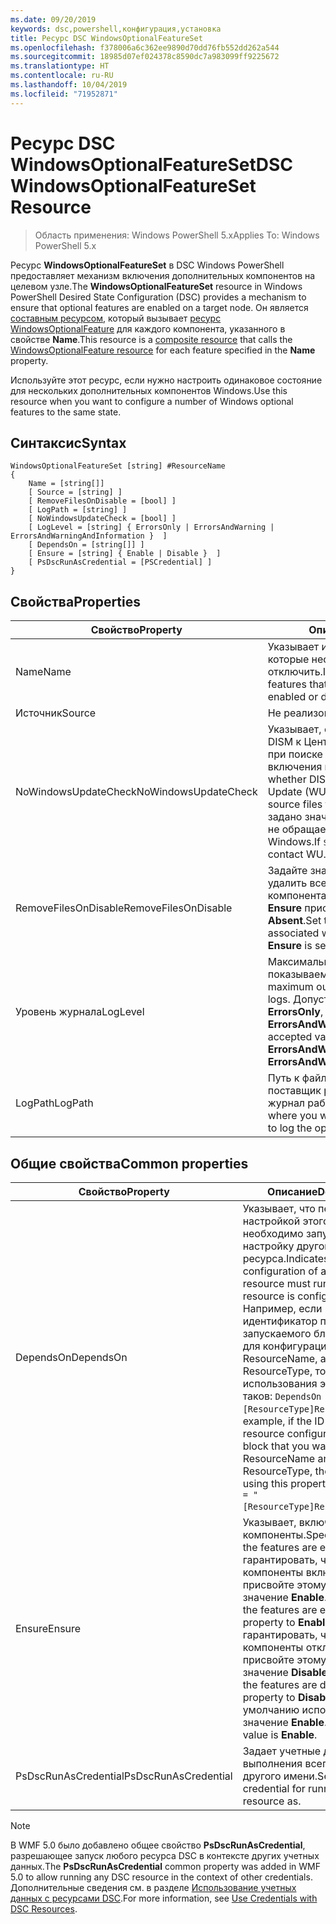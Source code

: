 ```yaml
---
ms.date: 09/20/2019
keywords: dsc,powershell,конфигурация,установка
title: Ресурс DSC WindowsOptionalFeatureSet
ms.openlocfilehash: f378006a6c362ee9890d70dd76fb552dd262a544
ms.sourcegitcommit: 18985d07ef024378c8590dc7a983099ff9225672
ms.translationtype: HT
ms.contentlocale: ru-RU
ms.lasthandoff: 10/04/2019
ms.locfileid: "71952871"
---
```

# <a name="dsc-windowsoptionalfeatureset-resource"></a><span data-ttu-id="74e65-103">Ресурс DSC WindowsOptionalFeatureSet</span><span class="sxs-lookup"><span data-stu-id="74e65-103">DSC WindowsOptionalFeatureSet Resource</span></span>

> <span data-ttu-id="74e65-104">Область применения: Windows PowerShell 5.x</span><span class="sxs-lookup"><span data-stu-id="74e65-104">Applies To: Windows PowerShell 5.x</span></span>

<span data-ttu-id="74e65-105">Ресурс **WindowsOptionalFeatureSet** в DSC Windows PowerShell предоставляет механизм включения дополнительных компонентов на целевом узле.</span><span class="sxs-lookup"><span data-stu-id="74e65-105">The **WindowsOptionalFeatureSet** resource in Windows PowerShell Desired State Configuration (DSC) provides a mechanism to ensure that optional features are enabled on a target node.</span></span> <span data-ttu-id="74e65-106">Он является [составным ресурсом](../../../resources/authoringResourceComposite.md), который вызывает [ресурс WindowsOptionalFeature](windowsOptionalFeatureResource.md) для каждого компонента, указанного в свойстве **Name**.</span><span class="sxs-lookup"><span data-stu-id="74e65-106">This resource is a [composite resource](../../../resources/authoringResourceComposite.md) that calls the [WindowsOptionalFeature resource](windowsOptionalFeatureResource.md) for each feature specified in the **Name** property.</span></span>

<span data-ttu-id="74e65-107">Используйте этот ресурс, если нужно настроить одинаковое состояние для нескольких дополнительных компонентов Windows.</span><span class="sxs-lookup"><span data-stu-id="74e65-107">Use this resource when you want to configure a number of Windows optional features to the same state.</span></span>

## <a name="syntax"></a><span data-ttu-id="74e65-108">Синтаксис</span><span class="sxs-lookup"><span data-stu-id="74e65-108">Syntax</span></span>

```Syntax
WindowsOptionalFeatureSet [string] #ResourceName
{
    Name = [string[]]
    [ Source = [string] ]
    [ RemoveFilesOnDisable = [bool] ]
    [ LogPath = [string] ]
    [ NoWindowsUpdateCheck = [bool] ]
    [ LogLevel = [string] { ErrorsOnly | ErrorsAndWarning | ErrorsAndWarningAndInformation }  ]
    [ DependsOn = [string[]] ]
    [ Ensure = [string] { Enable | Disable }  ]
    [ PsDscRunAsCredential = [PSCredential] ]
}
```

## <a name="properties"></a><span data-ttu-id="74e65-109">Свойства</span><span class="sxs-lookup"><span data-stu-id="74e65-109">Properties</span></span>

|<span data-ttu-id="74e65-110">Свойство</span><span class="sxs-lookup"><span data-stu-id="74e65-110">Property</span></span> |<span data-ttu-id="74e65-111">Описание</span><span class="sxs-lookup"><span data-stu-id="74e65-111">Description</span></span> |
|---|---|
|<span data-ttu-id="74e65-112">Name</span><span class="sxs-lookup"><span data-stu-id="74e65-112">Name</span></span> |<span data-ttu-id="74e65-113">Указывает имена компонентов, которые необходимо включить или отключить.</span><span class="sxs-lookup"><span data-stu-id="74e65-113">Indicates the name of the features that you want to ensure are enabled or disabled.</span></span> |
|<span data-ttu-id="74e65-114">Источник</span><span class="sxs-lookup"><span data-stu-id="74e65-114">Source</span></span> |<span data-ttu-id="74e65-115">Не реализовано.</span><span class="sxs-lookup"><span data-stu-id="74e65-115">Not implemented.</span></span> |
|<span data-ttu-id="74e65-116">NoWindowsUpdateCheck</span><span class="sxs-lookup"><span data-stu-id="74e65-116">NoWindowsUpdateCheck</span></span> |<span data-ttu-id="74e65-117">Указывает, обращается ли система DISM к Центру обновления Windows при поиске исходных файлов для включения компонентов.</span><span class="sxs-lookup"><span data-stu-id="74e65-117">Specifies whether DISM contacts Windows Update (WU) when searching for the source files to enable features.</span></span> <span data-ttu-id="74e65-118">Если задано значение `$true`, система DISM не обращается к Центру обновления Windows.</span><span class="sxs-lookup"><span data-stu-id="74e65-118">If `$true`, DISM does not contact WU.</span></span> |
|<span data-ttu-id="74e65-119">RemoveFilesOnDisable</span><span class="sxs-lookup"><span data-stu-id="74e65-119">RemoveFilesOnDisable</span></span> |<span data-ttu-id="74e65-120">Задайте значение `$true`, чтобы удалить все файлы, связанные с компонентами, когда свойству **Ensure** присваивается значение **Absent**.</span><span class="sxs-lookup"><span data-stu-id="74e65-120">Set to `$true` to remove all files associated with the features when **Ensure** is set to **Absent**.</span></span> |
|<span data-ttu-id="74e65-121">Уровень журнала</span><span class="sxs-lookup"><span data-stu-id="74e65-121">LogLevel</span></span> |<span data-ttu-id="74e65-122">Максимальный уровень результатов, показываемый в журналах.</span><span class="sxs-lookup"><span data-stu-id="74e65-122">The maximum output level shown in the logs.</span></span> <span data-ttu-id="74e65-123">Допустимые значения: **ErrorsOnly**, **ErrorsAndWarning** и **ErrorsAndWarningAndInformation**.</span><span class="sxs-lookup"><span data-stu-id="74e65-123">The accepted values are: **ErrorsOnly**, **ErrorsAndWarning**, and **ErrorsAndWarningAndInformation**.</span></span> |
|<span data-ttu-id="74e65-124">LogPath</span><span class="sxs-lookup"><span data-stu-id="74e65-124">LogPath</span></span> |<span data-ttu-id="74e65-125">Путь к файлу журнала, в котором поставщик ресурсов должен вести журнал работы.</span><span class="sxs-lookup"><span data-stu-id="74e65-125">The path to a log file where you want the resource provider to log the operation.</span></span> |

## <a name="common-properties"></a><span data-ttu-id="74e65-126">Общие свойства</span><span class="sxs-lookup"><span data-stu-id="74e65-126">Common properties</span></span>

|<span data-ttu-id="74e65-127">Свойство</span><span class="sxs-lookup"><span data-stu-id="74e65-127">Property</span></span> |<span data-ttu-id="74e65-128">Описание</span><span class="sxs-lookup"><span data-stu-id="74e65-128">Description</span></span> |
|---|---|
|<span data-ttu-id="74e65-129">DependsOn</span><span class="sxs-lookup"><span data-stu-id="74e65-129">DependsOn</span></span> |<span data-ttu-id="74e65-130">Указывает, что перед настройкой этого ресурса необходимо запустить настройку другого ресурса.</span><span class="sxs-lookup"><span data-stu-id="74e65-130">Indicates that the configuration of another resource must run before this resource is configured.</span></span> <span data-ttu-id="74e65-131">Например, если идентификатор первого запускаемого блока сценария для конфигурации ресурса — ResourceName, а его тип — ResourceType, то синтаксис использования этого свойства таков: `DependsOn = "[ResourceType]ResourceName"`.</span><span class="sxs-lookup"><span data-stu-id="74e65-131">For example, if the ID of the resource configuration script block that you want to run first is ResourceName and its type is ResourceType, the syntax for using this property is `DependsOn = "[ResourceType]ResourceName"`.</span></span> |
|<span data-ttu-id="74e65-132">Ensure</span><span class="sxs-lookup"><span data-stu-id="74e65-132">Ensure</span></span> |<span data-ttu-id="74e65-133">Указывает, включены ли компоненты.</span><span class="sxs-lookup"><span data-stu-id="74e65-133">Specifies whether the features are enabled.</span></span> <span data-ttu-id="74e65-134">Чтобы гарантировать, что компоненты включены, присвойте этому свойству значение **Enable**.</span><span class="sxs-lookup"><span data-stu-id="74e65-134">To ensure that the features are enabled, set this property to **Enable**.</span></span> <span data-ttu-id="74e65-135">Чтобы гарантировать, что компоненты отключены, присвойте этому свойству значение **Disable**.</span><span class="sxs-lookup"><span data-stu-id="74e65-135">To ensure that the features are disabled, set the property to **Disable**.</span></span> <span data-ttu-id="74e65-136">По умолчанию используется значение **Enable**.</span><span class="sxs-lookup"><span data-stu-id="74e65-136">The default value is **Enable**.</span></span> |
|<span data-ttu-id="74e65-137">PsDscRunAsCredential</span><span class="sxs-lookup"><span data-stu-id="74e65-137">PsDscRunAsCredential</span></span> |<span data-ttu-id="74e65-138">Задает учетные данные для выполнения всего ресурса от другого имени.</span><span class="sxs-lookup"><span data-stu-id="74e65-138">Sets the credential for running the entire resource as.</span></span> |

> [!NOTE]
> <span data-ttu-id="74e65-139">В WMF 5.0 было добавлено общее свойство **PsDscRunAsCredential**, разрешающее запуск любого ресурса DSC в контексте других учетных данных.</span><span class="sxs-lookup"><span data-stu-id="74e65-139">The **PsDscRunAsCredential** common property was added in WMF 5.0 to allow running any DSC resource in the context of other credentials.</span></span> <span data-ttu-id="74e65-140">Дополнительные сведения см. в разделе [Использование учетных данных с ресурсами DSC](../../../configurations/runasuser.md).</span><span class="sxs-lookup"><span data-stu-id="74e65-140">For more information, see [Use Credentials with DSC Resources](../../../configurations/runasuser.md).</span></span>